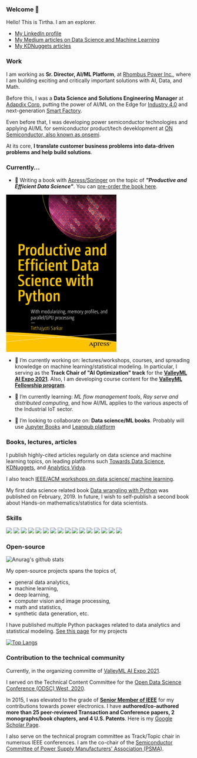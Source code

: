 <!--
**tirthajyoti/tirthajyoti** is a ✨ _special_ ✨ repository because its `README.md` (this file) appears on your GitHub profile.

Here are some ideas to get you started:

- 🔭 I’m currently working on ...
- 🌱 I’m currently learning ...
- 👯 I’m looking to collaborate on ...
- 🤔 I’m looking for help with ...
- 💬 Ask me about ...
- 📫 How to reach me: ...
- 😄 Pronouns: ...
- ⚡ Fun fact: ...
-->

### Welcome 👋
Hello! This is Tirtha. I am an explorer.

* [My LinkedIn profile](https://www.linkedin.com/in/tirthajyoti-sarkar-2127aa7/)
* [My Medium articles on Data Science and Machine Learning](https://medium.com/@tirthajyoti)
* [My KDNuggets articles](https://www.kdnuggets.com/author/tirthajyoti-sarkar)


### Work
I am working as **Sr. Director, AI/ML Platform**, at [Rhombus Power Inc.](https://rhombuspower.com/), where I am building exciting and critically important solutions with AI, Data, and Math. 

Before this, I was a **Data Science and Solutions Engineering Manager** at [Adapdix Corp,](https://www.adapdix.com/) putting the power of AI/ML on the Edge for [Industry 4.0](https://www.forbes.com/sites/bernardmarr/2018/09/02/what-is-industry-4-0-heres-a-super-easy-explanation-for-anyone/?sh=587ea6ab9788) and next-generation [Smart Factory](https://www2.deloitte.com/us/en/insights/focus/industry-4-0/smart-factory-connected-manufacturing.html).

Even before that, I was developing power semiconductor technologies and applying AI/ML for semiconductor product/tech deveklopment at [ON Semiconductor, also known as onsemi](https://www.onsemi.com/).

At its core, **I translate customer business problems into data-driven problems and help build solutions**.

### Currently...

- 🔭 Writing a book with [Apress/Springer](https://www.apress.com/us) on the topic of ***"Productive and Efficient Data Science"***. You can [pre-order the book here](https://www.amazon.com/Productive-Efficient-Data-Science-Python/dp/1484281209/).
<img src="https://raw.githubusercontent.com/tirthajyoti/tirthajyoti/master/Cover-Productive%20and%20Efficient%20Data%20Science.jpg" width="300" align="middle">

- 🔭 I’m currently working on: lectures/workshops, courses, and spreading knowledge on machine learning/statistical modeling. In particular, I serving as the **Track Chair of "AI Optimization" track** for the **[ValleyML AI Expo 2021](https://www.valleyml.ai/)**. Also, I am developing course content for the **[ValleyML Fellowship program](https://www.valleyml.ai/fellowship)**.

- 🌱 I’m currently learning: _ML flow management tools_, _Ray serve and distributed computing_, and how AI/ML applies to the various aspects of the Industrial IoT sector.

- 👯 I’m looking to collaborate on: **Data science/ML books**. Probably will use [Jupyter Books](https://jupyterbook.org/intro.html) and [Leanpub platform](https://leanpub.com/)

### Books, lectures, articles
I publish highly-cited articles regularly on data science and machine learning topics, on leading platforms such [Towards Data Science](https://towardsdatascience.com/@tirthajyoti), [KDNuggets](https://www.kdnuggets.com/author/tirthajyoti-sarkar), and [Analytics Vidya](https://medium.com/analytics-vidhya/why-a-business-analytics-problem-demands-all-of-your-expertise-at-once-1290170808c4). 

I also teach [IEEE/ACM workshops on data science/ machine learning](https://valleyml.thinkific.com/bundles/machine-learning-and-deep-learning-boot-camp).

My first data science related book [Data wrangling with Python](https://www.amazon.com/Data-Wrangling-Python-Creating-actionable-ebook/dp/B07JF26NGJ) was published on February, 2019. In future, I wish to self-publish a second book about Hands-on mathematics/statistics for data scientists.

### Skills
![](https://img.shields.io/badge/Code-Python-informational?style=flat&logo=python&logoColor=white&color=2CD4A7)
![](https://img.shields.io/badge/Code-R-informational?style=flat&logo=r&logoColor=white&color=2CD4A7)
![](https://img.shields.io/badge/Database-InfluxDB-informational?style=flat&logo=influxdb&logoColor=white&color=2CD4A7)
![](https://img.shields.io/badge/Database-PostgreSQL-informational?style=flat&logo=postgresql&logoColor=white&color=2CD4A7)
![](https://img.shields.io/badge/Frontend-HTML-informational?style=flat&logo=html5&logoColor=white&color=2CD4A7)
![](https://img.shields.io/badge/Frontend-CSS-informational?style=flat&logo=css&logoColor=white&color=2CD4A7)
![](https://img.shields.io/badge/Frontend-JavaScript-informational?style=flat&logo=javascript&logoColor=white&color=2CD4A7)
![](https://img.shields.io/badge/Frontend-D3.js-informational?style=flat&logo=d3js&logoColor=white&color=2CD4A7)
![](https://img.shields.io/badge/Editor-VS-Code-informational?style=flat&logo=vscode&logoColor=white&color=2CD4A7)
![](https://img.shields.io/badge/Shell-Bash-informational?style=flat&logo=bash&logoColor=white&color=2CD4A7)
![](https://img.shields.io/badge/DeepLearning-Keras-informational?style=flat&logo=pytorch&logoColor=white&color=2CD4A7)
![](https://img.shields.io/badge/DeepLearning-PyTorch-informational?style=flat&logo=keras&logoColor=white&color=2CD4A7)
![](https://img.shields.io/badge/ML-ScikitLearn-informational?style=flat&logo=sklearn&logoColor=white&color=2CD4A7)
![](https://img.shields.io/badge/DataViz-Plotly-informational?style=flat&logo=plotly&logoColor=white&color=2CD4A7)
![](https://img.shields.io/badge/DataViz-Seaborn-informational?style=flat&logo=seaborn&logoColor=white&color=2CD4A7)
![](https://img.shields.io/badge/Deployment-Heroku-informational?style=flat&logo=heroku&logoColor=white&color=2CD4A7)

### Open-source

![Anurag's github stats](https://github-readme-stats.vercel.app/api?username=tirthajyoti)


My open-source projects spans the topics of,

- general data analytics, 
- machine learning, 
- deep learning, 
- computer vision and image processing, 
- math and statistics, 
- synthetic data generation, etc.

I have published multiple Python packages related to data analytics and statistical modeling. [See this page](https://tirthajyoti.github.io/GithubProjects.html) for my projects

[![Top Langs](https://github-readme-stats.vercel.app/api/top-langs/?username=tirthajyoti)](https://github.com/tirthajyoti/github-readme-stats)

### Contribution to the technical community

Currently, in the organizing committe of [ValleyML AI Expo 2021](https://www.valleyml.ai/).

I served on the Technical Content Committee for the [Open Data Science Conference (ODSC) West, 2020](https://odsc.com/california/).

In 2015, I was elevated to the grade of **[Senior Member of IEEE](https://www.ieee.org/membership/senior/senior-requirements.html)** for my contributions towards power electronics. I have **authored/co-authored more than 25 peer-reviewed Transaction and Conference papers, 2 monographs/book chapters, and 4 U.S. Patents**. Here is my [Google Scholar Page](https://scholar.google.com/citations?user=PUAA0uQAAAAJ&hl=en).

I also serve on the technical program committee as Track/Topic chair in numerous IEEE conferences. I am the co-chair of the [Semiconductor Committee of Power Supply Manufacturers' Association (PSMA)](https://www.psma.com/meetings/semiconductor-committee-0).
